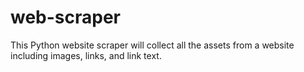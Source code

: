# web-scraper
This Python website scraper will collect all the assets from a website including images, links, and link text. 
